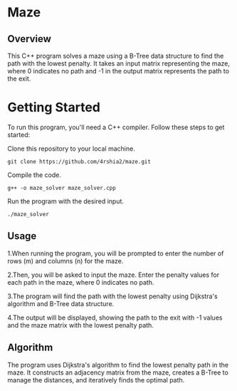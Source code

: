 # Maze
## Overview
This C++ program solves a maze using a B-Tree data structure to find the path with the lowest penalty. It takes an input matrix representing the maze, where 0 indicates no path and -1 in the output matrix represents the path to the exit.
# Getting Started
To run this program, you'll need a C++ compiler. Follow these steps to get started:

Clone this repository to your local machine.
```
git clone https://github.com/4rshia2/maze.git
```
Compile the code.
```
g++ -o maze_solver maze_solver.cpp
```
Run the program with the desired input.
```
./maze_solver
```
## Usage
1.When running the program, you will be prompted to enter the number of rows (m) and columns (n) for the maze.

2.Then, you will be asked to input the maze. Enter the penalty values for each path in the maze, where 0 indicates no path.

3.The program will find the path with the lowest penalty using Dijkstra's algorithm and B-Tree data structure.

4.The output will be displayed, showing the path to the exit with -1 values and the maze matrix with the lowest penalty path.

## Algorithm
The program uses Dijkstra's algorithm to find the lowest penalty path in the maze. It constructs an adjacency matrix from the maze, creates a B-Tree to manage the distances, and iteratively finds the optimal path.
